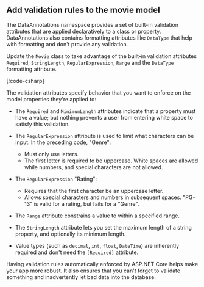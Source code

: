 <!-- USED in RP and MVC tutorial for .NET 9 -->

## Add validation rules to the movie model

The DataAnnotations namespace provides a set of built-in validation attributes that are applied declaratively to a class or property. DataAnnotations also contains formatting attributes like `DataType` that help with formatting and don't provide any validation.

Update the `Movie` class to take advantage of the built-in validation attributes `Required`, `StringLength`, `RegularExpression`, `Range` and the `DataType` formatting attribute.

[!code-csharp[](~/tutorials/first-mvc-app/start-mvc/sample/MvcMovie90/Models/Movie.cs?name=snippet_Final&highlight=11-12,19-20,24-26,29-31)]

The validation attributes specify behavior that you want to enforce on the model properties they're applied to:

* The `Required` and `MinimumLength` attributes indicate that a property must have a value; but nothing prevents a user from entering white space to satisfy this validation.
* The `RegularExpression` attribute is used to limit what characters can be input. In the preceding code, "Genre":

  * Must only use letters.
  * The first letter is required to be uppercase. White spaces are allowed while numbers, and special
   characters are not allowed.

* The `RegularExpression` "Rating":

  * Requires that the first character be an uppercase letter.
  * Allows special characters and numbers in subsequent spaces. "PG-13" is valid for a rating, but fails for a "Genre".

* The `Range` attribute constrains a value to within a specified range.
* The `StringLength` attribute lets you set the maximum length of a string property, and optionally its minimum length.
* Value types (such as `decimal`, `int`, `float`, `DateTime`) are inherently required and don't need the `[Required]` attribute.

Having validation rules automatically enforced by ASP.NET Core helps make your app more robust. It also ensures that you can't forget to validate something and inadvertently let bad data into the database.
